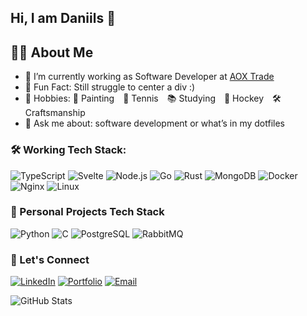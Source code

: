 ## Hi, I am Daniils 👋 

## 👨‍💻 About Me
- 🔭 I’m currently working as Software Developer at [AOX Trade](https://aoxtrade.eu/)
- 🧠 Fun Fact: Still struggle to center a div :)
- 🎯 Hobbies:  🎨 Painting 🎾 Tennis 📚 Studying 🏒 Hockey 🛠️ Craftsmanship
- 💬 Ask me about: software development or what’s in my dotfiles

### 🛠️ Working Tech Stack:
  
  ![TypeScript](https://img.shields.io/badge/TypeScript-3178C6?style=for-the-badge&logo=typescript&logoColor=white)
  ![Svelte](https://img.shields.io/badge/Svelte-FF3E00?style=for-the-badge&logo=svelte&logoColor=white)
  ![Node.js](https://img.shields.io/badge/Node.js-339933?style=for-the-badge&logo=node.js&logoColor=white)
  ![Go](https://img.shields.io/badge/Go-00ADD8?style=for-the-badge&logo=go&logoColor=white)
  ![Rust](https://img.shields.io/badge/Rust-000000?style=for-the-badge&logo=rust&logoColor=white)
  ![MongoDB](https://img.shields.io/badge/MongoDB-47A248?style=for-the-badge&logo=mongodb&logoColor=white)
  ![Docker](https://img.shields.io/badge/Docker-2496ED?style=for-the-badge&logo=docker&logoColor=white)
  ![Nginx](https://img.shields.io/badge/Nginx-009639?style=for-the-badge&logo=nginx&logoColor=white)
  ![Linux](https://img.shields.io/badge/Linux-FCC624?style=for-the-badge&logo=linux&logoColor=black)

### 🧪 Personal Projects Tech Stack

  ![Python](https://img.shields.io/badge/Python-3776AB?style=for-the-badge&logo=python&logoColor=white)
  ![C](https://img.shields.io/badge/C-00599C?style=for-the-badge&logo=c&logoColor=white)
  ![PostgreSQL](https://img.shields.io/badge/PostgreSQL-4169E1?style=for-the-badge&logo=postgresql&logoColor=white)
  ![RabbitMQ](https://img.shields.io/badge/RabbitMQ-FF6600?style=for-the-badge&logo=rabbitmq&logoColor=white)


### 👋 Let's Connect

[![LinkedIn](https://img.shields.io/badge/LinkedIn-blue?logo=linkedin&style=flat-square)](https://linkedin.com/in/daniils-firgers)
[![Portfolio](https://img.shields.io/badge/Portfolio-000?style=flat-square&logo=firefox)](https://firger.net)
[![Email](https://img.shields.io/badge/Email-D14836?style=flat-square&logo=gmail&logoColor=white)](mailto:dfirger@gmail.com)


![GitHub Stats](https://github-readme-stats.vercel.app/api?username=DaniilsFirgers&show_icons=true)

